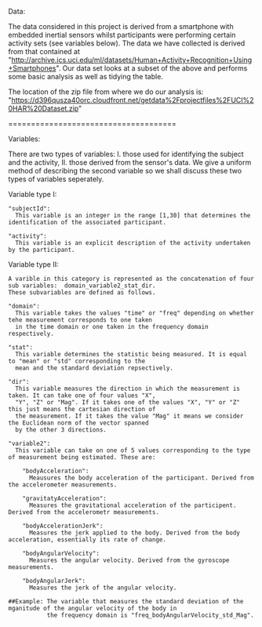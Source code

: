 
Data:

  The data considered in this project is derived from a smartphone with embedded inertial sensors whilst participants 
  were performing certain activity sets (see variables below). The data we have collected is derived from that 
  contained at "http://archive.ics.uci.edu/ml/datasets/Human+Activity+Recognition+Using+Smartphones". Our data set 
  looks at a subset of the above and performs some basic analysis as well as tidying the table. 
  
  The location of the zip file from where we do our analysis is:
  "https://d396qusza40orc.cloudfront.net/getdata%2Fprojectfiles%2FUCI%20HAR%20Dataset.zip"



     
=====================================

Variables:

  There are two types of variables: I. those used for identifying the subject and the activity, II. those derived
  from the sensor's data. We give a uniform method of describing the second variable so we shall discuss these
  two types of variables seperately.
  
  Variable type I:
  
    "subjectId":
      This variable is an integer in the range [1,30] that determines the identification of the associated participant.

    "activity":
      This variable is an explicit description of the activity undertaken by the participant.
      
  Variable type II:
  
    A varible in this category is represented as the concatenation of four sub variables:  domain_variable2_stat_dir.
    These subvariables are defined as follows.
    
    "domain":
      This variable takes the values "time" or "freq" depending on whether tehe measurement corresponds to one taken
      in the time domain or one taken in the frequency domain respectively.
      
    "stat":
      This variable determines the statistic being measured. It is equal to "mean" or "std" corresponding to the 
      mean and the standard deviation repsectively.
      
    "dir":
      This variable measures the direction in which the measurement is taken. It can take one of four values "X",
      "Y", "Z" or "Mag". If it takes one of the values "X", "Y" or "Z" this just means the cartesian direction of 
      the measurement. If it takes the value "Mag" it means we consider the Euclidean norm of the vector spanned
      by the other 3 directions.
      
    "variable2":
      This variable can take on one of 5 values corresponding to the type of measurement being estimated. These are:
        
        "bodyAcceleration":
          Meausures the body acceleration of the participant. Derived from the accelerometer measurements.

        "gravitatyAcceleration":
          Measures the gravitational acceleration of the participent. Derived from the accelerometr measurements.

        "bodyAccelerationJerk":
          Measures the jerk applied to the body. Derived from the body acceleration, essentially its rate of change.

        "bodyAngularVelocity":
          Measures the angular velocity. Derived from the gyroscope measurements.

        "bodyAngularJerk":
          Measures the jerk of the angular velocity.
          
    ##Example: The variable that measures the standard deviation of the mganitude of the angular velocity of the body in
               the frequency domain is "freq_bodyAngularVelocity_std_Mag".
  
  
  
  
  
  
  
  
  
  
